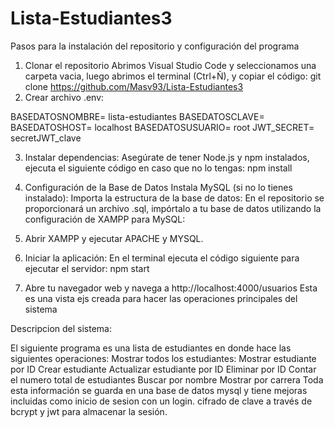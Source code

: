 # Lista-Estudiantes3

Pasos para la instalación del repositorio y configuración del programa 
1.	Clonar el repositorio
Abrimos Visual Studio Code y seleccionamos una carpeta vacia, luego abrimos el terminal (Ctrl+Ñ), y copiar el código:
git clone https://github.com/Masv93/Lista-Estudiantes3
2.	Crear archivo .env:

BASEDATOSNOMBRE= lista-estudiantes
BASEDATOSCLAVE=
BASEDATOSHOST= localhost
BASEDATOSUSUARIO= root
JWT_SECRET= secretJWT_clave

3.	Instalar dependencias: 
Asegúrate de tener Node.js y npm instalados, ejecuta el siguiente código en caso que no lo tengas:
npm install
4.	Configuración de la Base de Datos
Instala MySQL (si no lo tienes instalado):
Importa la estructura de la base de datos: En el repositorio se proporcionará un archivo .sql, impórtalo a tu base de datos utilizando la configuración de XAMPP para  MySQL:
5.	Abrir XAMPP y ejecutar APACHE y MYSQL.

6.	Iniciar la aplicación:
En el terminal ejecuta el código siguiente para ejecutar el servidor:
npm start
7.	Abre tu navegador web y navega a http://localhost:4000/usuarios
Esta es una vista ejs creada para hacer las operaciones principales del sistema	


Descripcion del sistema:

El siguiente programa es una lista de estudiantes en donde hace las siguientes operaciones: Mostrar todos los estudiantes: Mostrar estudiante por ID Crear estudiante Actualizar estudiante por ID Eliminar por ID Contar el numero total de estudiantes Buscar por nombre Mostrar por carrera Toda esta información se guarda en una base de datos mysql y tiene mejoras incluidas como inicio de sesion con un login. cifrado de clave a través de bcrypt y jwt para almacenar la sesión.
